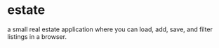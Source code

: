 # estate
a small real estate application where you can load, add, save, and filter listings in a browser.

